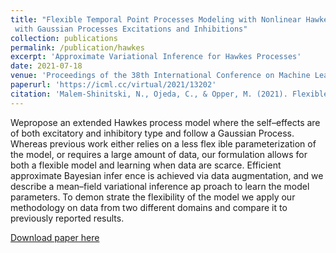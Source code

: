 ```yaml
---
title: "Flexible Temporal Point Processes Modeling with Nonlinear Hawkes Processes
 with Gaussian Processes Excitations and Inhibitions"
collection: publications
permalink: /publication/hawkes
excerpt: 'Approximate Variational Inference for Hawkes Processes'
date: 2021-07-18
venue: 'Proceedings of the 38th International Conference on Machine Learning, 2021'
paperurl: 'https://icml.cc/virtual/2021/13202'
citation: 'Malem-Shinitski, N., Ojeda, C., & Opper, M. (2021). Flexible temporal point processes modeling with nonlinear hawkes processes with gaussian processes excitations and inhibitions. In Proceedings of the 38th International Conference on Machine Learning (pp. 1-31).'
---
```


 Wepropose an extended Hawkes process model
 where the self–effects are of both excitatory and
 inhibitory type and follow a Gaussian Process.
 Whereas previous work either relies on a less flex
ible parameterization of the model, or requires
 a large amount of data, our formulation allows
 for both a flexible model and learning when data
 are scarce. Efficient approximate Bayesian infer
ence is achieved via data augmentation, and we
 describe a mean–field variational inference ap
proach to learn the model parameters. To demon
strate the flexibility of the model we apply our
 methodology on data from two different domains
 and compare it to previously reported results.

[Download paper here](http://roseyu.com/time-series-workshop/submissions/2021/TSW-ICML2021_paper_6.pdf)

